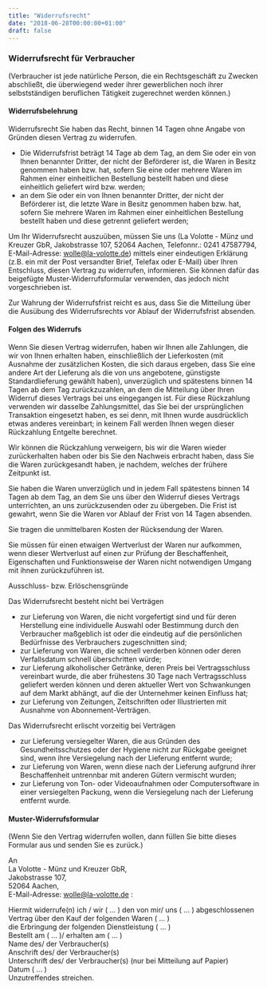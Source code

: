 ```yaml
---
title: "Widerrufsrecht"
date: "2018-06-28T00:00:00+01:00"
draft: false
---
```


### Widerrufsrecht für Verbraucher 
(Verbraucher ist jede natürliche Person, die ein Rechtsgeschäft zu Zwecken abschließt, die überwiegend weder ihrer gewerblichen noch ihrer selbstständigen beruflichen Tätigkeit zugerechnet werden können.)

#### Widerrufsbelehrung

Widerrufsrecht Sie haben das Recht, binnen 14 Tagen ohne Angabe von Gründen diesen Vertrag zu widerrufen.
- Die Widerrufsfrist beträgt 14 Tage ab dem Tag,
an dem Sie oder ein von Ihnen benannter Dritter, der nicht der Beförderer ist, die Waren in Besitz genommen haben bzw. hat, sofern Sie eine oder mehrere Waren im Rahmen einer einheitlichen Bestellung bestellt haben und diese einheitlich geliefert wird bzw. werden;
- an dem Sie oder ein von Ihnen benannter Dritter, der nicht der Beförderer ist, die letzte Ware in Besitz genommen haben bzw. hat, sofern Sie mehrere Waren im Rahmen einer einheitlichen Bestellung bestellt haben und diese getrennt geliefert werden;  

Um Ihr Widerrufsrecht auszuüben, müssen Sie uns (La Volotte - Münz und Kreuzer GbR, Jakobstrasse 107, 52064 Aachen,  Telefonnr.: 0241 47587794,    E-Mail-Adresse: wolle@la-volotte.de) mittels einer eindeutigen Erklärung (z.B. ein mit der Post versandter Brief, Telefax oder E-Mail) über Ihren Entschluss, diesen Vertrag zu widerrufen, informieren. Sie können dafür das beigefügte Muster-Widerrufsformular verwenden, das jedoch nicht vorgeschrieben ist.

Zur Wahrung der Widerrufsfrist reicht es aus, dass Sie die Mitteilung über die Ausübung des Widerrufsrechts vor Ablauf der Widerrufsfrist absenden.

#### Folgen des Widerrufs

Wenn Sie diesen Vertrag widerrufen, haben wir Ihnen alle Zahlungen, die wir von Ihnen erhalten haben, einschließlich der Lieferkosten (mit Ausnahme der zusätzlichen Kosten, die sich daraus ergeben, dass Sie eine andere Art der Lieferung als die von uns angebotene, günstigste Standardlieferung gewählt haben), unverzüglich und spätestens binnen 14 Tagen ab dem Tag zurückzuzahlen, an dem die Mitteilung über Ihren Widerruf dieses Vertrags bei uns eingegangen ist. Für diese Rückzahlung verwenden wir dasselbe Zahlungsmittel, das Sie bei der ursprünglichen Transaktion eingesetzt haben, es sei denn, mit Ihnen wurde ausdrücklich etwas anderes vereinbart; in keinem Fall werden Ihnen wegen dieser Rückzahlung Entgelte berechnet.

Wir können die Rückzahlung verweigern, bis wir die Waren wieder zurückerhalten haben oder bis Sie den Nachweis erbracht haben, dass Sie die Waren zurückgesandt haben, je nachdem, welches der frühere Zeitpunkt ist.

Sie haben die Waren unverzüglich und in jedem Fall spätestens binnen 14 Tagen ab dem Tag, an dem Sie uns über den Widerruf dieses Vertrags unterrichten, an uns zurückzusenden oder zu übergeben. Die Frist ist gewahrt, wenn Sie die Waren vor Ablauf der Frist von 14 Tagen absenden.

Sie tragen die unmittelbaren Kosten der Rücksendung der Waren.

Sie müssen für einen etwaigen Wertverlust der Waren nur aufkommen, wenn dieser Wertverlust auf einen zur Prüfung der Beschaffenheit, Eigenschaften und Funktionsweise der Waren nicht notwendigen Umgang mit ihnen zurückzuführen ist.

Ausschluss- bzw. Erlöschensgründe

Das Widerrufsrecht besteht nicht bei Verträgen

- zur Lieferung von Waren, die nicht vorgefertigt sind und für deren Herstellung eine individuelle Auswahl oder Bestimmung durch den Verbraucher maßgeblich ist oder die eindeutig auf die persönlichen Bedürfnisse des Verbrauchers zugeschnitten sind;
- zur Lieferung von Waren, die schnell verderben können oder deren Verfallsdatum schnell überschritten würde;
- zur Lieferung alkoholischer Getränke, deren Preis bei Vertragsschluss vereinbart wurde, die aber frühestens 30 Tage nach Vertragsschluss geliefert werden können und deren aktueller Wert von Schwankungen auf dem Markt abhängt, auf die der Unternehmer keinen Einfluss hat;
- zur Lieferung von Zeitungen, Zeitschriften oder Illustrierten mit Ausnahme von Abonnement-Verträgen.

Das Widerrufsrecht erlischt vorzeitig bei Verträgen

- zur Lieferung versiegelter Waren, die aus Gründen des Gesundheitsschutzes oder der Hygiene nicht zur Rückgabe geeignet sind, wenn ihre Versiegelung nach der Lieferung entfernt wurde;
- zur Lieferung von Waren, wenn diese nach der Lieferung aufgrund ihrer Beschaffenheit untrennbar mit anderen Gütern vermischt wurden;
- zur Lieferung von Ton- oder Videoaufnahmen oder Computersoftware in einer versiegelten Packung, wenn die Versiegelung nach der Lieferung entfernt wurde.


#### Muster-Widerrufsformular

(Wenn Sie den Vertrag widerrufen wollen, dann füllen Sie bitte dieses Formular aus und senden Sie es zurück.)

An  
La Volotte - Münz und Kreuzer GbR,  
Jakobstrasse 107,  
52064 Aachen,  
E-Mail-Adresse: wolle@la-volotte.de :

Hiermit widerrufe(n) ich / wir ( ... ) den von mir/ uns ( ... ) abgeschlossenen Vertrag über den Kauf der folgenden Waren ( ... )  
die Erbringung der folgenden Dienstleistung ( ... )  
Bestellt am ( ... )/ erhalten am ( ... )  
Name des/ der Verbraucher(s)  
Anschrift des/ der Verbraucher(s)  
Unterschrift des/ der Verbraucher(s) (nur bei Mitteilung auf Papier)  
Datum ( ... )  
Unzutreffendes streichen.